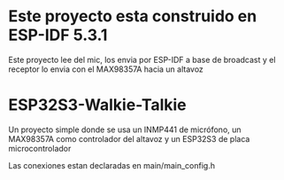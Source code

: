 # Este proyecto esta construido en ESP-IDF 5.3.1
Este proyecto lee del mic, los envia por ESP-IDF a base de broadcast y el receptor lo envia con el MAX98357A hacia un altavoz

# ESP32S3-Walkie-Talkie
Un proyecto simple donde se usa un INMP441 de micrófono, un MAX98357A como controlador del altavoz y un ESP32S3 de placa microcontrolador

Las conexiones estan declaradas en main/main_config.h
